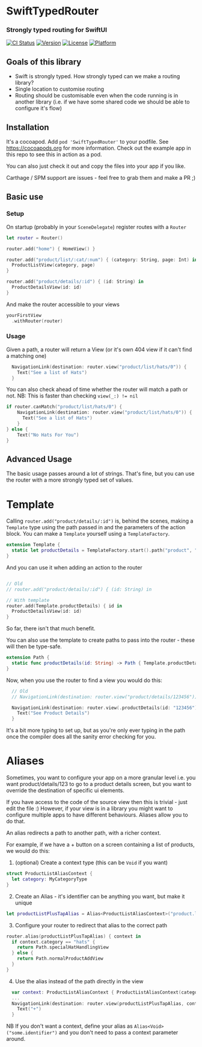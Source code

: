# SwiftTypedRouter

### Strongly typed routing for SwiftUI

[![CI Status](https://img.shields.io/travis/deanWombourne/SwiftTypedRouter.svg?style=flat)](https://travis-ci.org/deanWombourne/SwiftTypedRouter)
[![Version](https://img.shields.io/cocoapods/v/SwiftTypedRouter.svg?style=flat)](https://cocoapods.org/pods/SwiftTypedRouter)
[![License](https://img.shields.io/cocoapods/l/SwiftTypedRouter.svg?style=flat)](https://cocoapods.org/pods/SwiftTypedRouter)
[![Platform](https://img.shields.io/cocoapods/p/SwiftTypedRouter.svg?style=flat)](https://cocoapods.org/pods/SwiftTypedRouter)

## Goals of this library

- Swift is strongly typed. How strongly typed can we make a routing library?
- Single location to customise routing
- Routing should be customisable even when the code running is in another library (i.e. if we have some shared code we should be able to configure it's flow)

## Installation

It's a cocoapod. Add `pod 'SwiftTypedRouter'` to your podfile. See https://cocoapods.org for more information. Check out the example app in this repo to see this in action as a pod.

You can also just check it out and copy the files into your app if you like.

Carthage / SPM support are issues - feel free to grab them and make a PR ;)

## Basic use

### Setup

On startup (probably in your `SceneDelegate`) register routes with a `Router`

```swift
let router = Router()

router.add("home") { HomeView() }

router.add("product/list/:cat/:num") { (category: String, page: Int) in
  ProductListView(category, page)
}

router.add("product/details/:id") { (id: String) in 
  ProductDetailsView(id: id)
}
```

And make the router accessible to your views

```swift
yourFirstView
  .withRouter(router)
```

### Usage

Given a path, a router will return a View (or it's own 404 view if it can't find a matching one)

```swift
  NavigationLink(destination: router.view("product/list/hats/0")) {
    Text("See a list of Hats")
  }
```

You can also check ahead of time whether the router will match a path or not. NB: This is faster than checking `view(_:) != nil`

```swift
if router.canMatch("product/list/hats/0") {
    NavigationLink(destination: router.view("product/list/hats/0")) {
      Text("See a list of Hats")
    }
} else {
    Text("No Hats For You")
}
```

## Advanced Usage

The basic usage passes around a lot of strings. That's fine, but you can use the router with a more strongly typed set of values.

# Template

Calling `router.add("product/details/:id")` is, behind the scenes, making a `Template` type using the path passed in and the parameters of the action block. You can make a `Template` yourself using a `TemplateFactory`.

```swift
extension Template {
  static let productDetails = TemplateFactory.start().path("product", "details").placeholder("id", String.self).template()
}
```

And you can use it when adding an action to the router

```swift

// Old
// router.add("product/details/:id") { (id: String) in 

// With template
router.add(Template.productDetails) { id in
  ProductDetailsView(id: id)
}
```

So far, there isn't that much benefit.

You can also use the template to create paths to pass into the router - these will then be type-safe.

```swift
extension Path {
  static func productDetails(id: String) -> Path { Template.productDetails.path(id) }
}
```

Now, when you use the router to find a view you would do this:

```swift
  // Old
  // NavigationLink(destination: router.view("product/details/123456")) {

  NavigationLink(destination: router.view(.productDetails(id: "123456"))) {
    Text("See Product Details")
  }
```

It's a bit more typing to set up, but as you're only ever typing in the path once the compiler does all the sanity error checking for you.

# Aliases

Sometimes, you want to configure your app on a more granular level i.e. you want product/details/123 to go to a product details screen, but you want to override the destination of specific ui elements.

If you have access to the code of the source view then this is trivial - just edit the file :) However, if your view is in a library you might want to configure multiple apps to have different behaviours. Aliases allow you to do that.

An alias redirects a path to another path, with a richer context.

For example, if we have a + button on a screen containing a list of products, we would do this:

1) (optional) Create a context type (this can be `Void` if you want)

```swift
struct ProductListAliasContext {
  let category: MyCategoryType
}
```

2) Create an Alias - it's identifier can be anything you want, but make it unique

```swift
let productListPlusTapAlias = Alias<ProductListAliasContext>("product.list.plus.tap")
```

3) Configure your router to redirect that alias to the correct path

```swift
router.alias(productListPlusTapAlias) { context in
  if context.category == "hats" {
    return Path.specialHatHandlingView
  } else {
    return Path.normalProductAddView
  }
}
```

4) Use the alias instead of the path directly in the view

```swift
  var context: ProductListAliasContext { ProductListAliasContext(category: self.categpory) }
  ...
  NavigationLink(destination: router.view(productListPlusTapAlias, context: context))) {
    Text("+")
  }
```

NB If you don't want a context, define your alias as `Alias<Void>("some.identifier")` and you don't need to pass a context parameter around.
